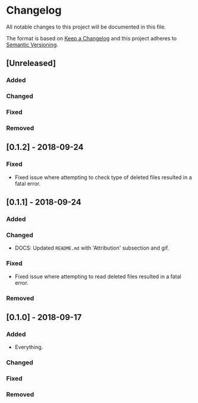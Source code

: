 # Changelog
All notable changes to this project will be documented in this file.

The format is based on [Keep a Changelog](http://keepachangelog.com/) and this project adheres to [Semantic Versioning](http://semver.org/).

## [Unreleased]

### Added

### Changed

### Fixed

### Removed

## [0.1.2] - 2018-09-24

### Fixed
- Fixed issue where attempting to check type of deleted files resulted in a fatal error.

## [0.1.1] - 2018-09-24

### Added

### Changed
- DOCS: Updated `README.md` with 'Attribution' subsection and gif.

### Fixed
- Fixed issue where attempting to read deleted files resulted in a fatal error.

### Removed

## [0.1.0] - 2018-09-17

### Added
- Everything.

### Changed

### Fixed

### Removed
